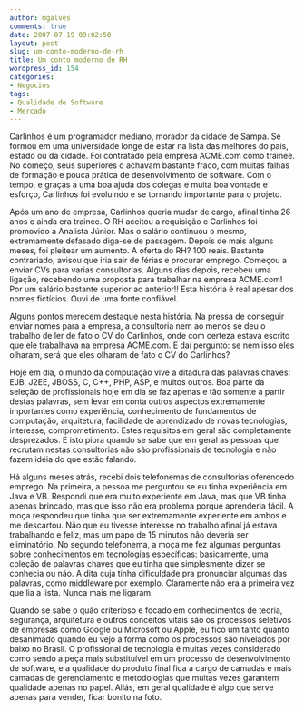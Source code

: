 ```yaml
---
author: mgalves
comments: true
date: 2007-07-19 09:02:50
layout: post
slug: um-conto-moderno-de-rh
title: Um conto moderno de RH
wordpress_id: 154
categories:
- Negocios
tags:
- Qualidade de Software
- Mercado
---
```


Carlinhos é um programador mediano, morador da cidade de Sampa. Se formou em uma universidade longe de estar na lista das melhores do país, estado ou da cidade. Foi contratado pela empresa ACME.com como trainee. No começo, seus superiores o achavam bastante fraco, com muitas falhas de formação e pouca prática de desenvolvimento de software. Com o tempo, e graças a uma boa ajuda dos colegas e muita boa vontade e esforço, Carlinhos foi evoluindo e  se tornando  importante para o projeto.

Após um ano de empresa, Carlinhos queria mudar de cargo, afinal tinha 26 anos e ainda era trainee. O RH aceitou a requisição e Carlinhos  foi promovido a Analista Júnior. Mas o salário continuou o mesmo, extremamente defasado diga-se de passagem. Depois de mais alguns meses, foi pleitear um aumento. A oferta do RH? 100 reais. Bastante contrariado, avisou que iria sair de férias e procurar emprego. Começou a enviar CVs para varias consultorias. Alguns dias depois, recebeu uma ligação, recebendo uma proposta para trabalhar na empresa ACME.com! Por um salário bastante superior ao anterior!! Esta história é real apesar dos nomes fictícios. Ouvi de uma fonte confiável.

Alguns pontos merecem destaque nesta história. Na pressa de conseguir enviar nomes para a empresa, a consultoria nem ao menos se deu o trabalho de ler de fato o CV do Carlinhos, onde com certeza estava escrito que ele trabalhava na empresa ACME.com. E daí pergunto: se nem isso eles olharam, será que eles olharam de fato o CV do Carlinhos?

Hoje em dia, o mundo da computação vive a ditadura das palavras chaves: EJB, J2EE, JBOSS, C, C++, PHP, ASP, e muitos outros. Boa parte da seleção de profissionais hoje em dia se faz apenas e tão somente a partir destas palavras, sem levar em conta outros aspectos extremamente importantes como experiência, conhecimento de fundamentos de computação, arquitetura, facilidade de aprendizado de novas tecnologias, interesse, comprometimento. Estes requisitos  em geral são completamente desprezados. E isto piora quando se sabe que em geral as pessoas que recrutam nestas consultorias não são profissionais de tecnologia e não fazem idéia do que estão falando.

Há alguns meses atrás, recebi dois telefonemas de consultorias oferencedo emprego. Na primeira, a pessoa me perguntou se eu tinha experiência em Java e VB. Respondi que era muito experiente em Java, mas que VB tinha apenas brincado, mas que isso não era problema porque aprenderia fácil. A moça respondeu que tinha que ser extremamente experiente em ambos e me descartou. Não que eu tivesse interesse no trabalho afinal já estava trabalhando e feliz, mas um papo de 15 minutos não deveria ser eliminatório. No segundo telefonema, a moça me fez algumas perguntas sobre conhecimentos em tecnologias específicas: basicamente, uma coleção de palavras chaves que eu tinha que simplesmente dizer se conhecia ou não. A dita cuja tinha dificuldade pra pronunciar algumas das palavras, como middleware por exemplo. Claramente não era a primeira vez que lia a lista. Nunca mais me ligaram.

Quando se sabe o quão criterioso e focado em conhecimentos de teoria, segurança, arquitetura e outros conceitos vitais são os processos seletivos de empresas como Google ou Microsoft ou Apple, eu fico um tanto quanto desanimado quando eu vejo a forma como os processos são nivelados por baixo no Brasil. O profissional de tecnologia é muitas vezes considerado como sendo a peça mais substituível em um processo de desenvolvimento de software, e a qualidade do produto final fica a cargo de camadas e mais camadas de gerenciamento e metodologias que muitas vezes garantem qualidade apenas no papel. Aliás, em geral qualidade é algo que serve apenas para vender, ficar bonito na foto.
